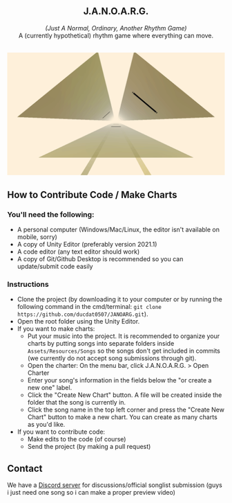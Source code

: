<div style="text-align:center">
    <h2>J.A.N.O.A.R.G.</h2>
    <i>(Just A Normal, Ordinary, Another Rhythm Game)</i><br/>
    A (currently hypothetical) rhythm game where everything can move.
    <br/><br/>
</div>

![Looks, name, and chart not final](Previews/preview.gif)

## How to Contribute Code / Make Charts

### You'll need the following:
* A personal computer (Windows/Mac/Linux, the editor isn't available on mobile, sorry)
* A copy of Unity Editor (preferably version 2021.1)
* A code editor (any text editor should work)
* A copy of Git/Github Desktop is recommended so you can update/submit code easily

### Instructions
* Clone the project (by downloading it to your computer or by running the following command in the cmd/terminal: `git clone https://github.com/ducdat0507/JANOARG.git`).
* Open the root folder using the Unity Editor.
* If you want to make charts:
    * Put your music into the project. It is recommended to organize your charts by putting songs into separate folders inside `Assets/Resources/Songs` so the songs don't get included in commits (we currently do not accept song submissions through git).
    * Open the charter: On the menu bar, click J.A.N.O.A.R.G. > Open Charter
    * Enter your song's information in the fields below the "or create a new one" label.
    * Click the "Create New Chart" button. A file will be created inside the folder that the song is currently in.
    * Click the song name in the top left corner and press the "Create New Chart" button to make a new chart. You can create as many charts as you'd like.
* If you want to contribute code:
    * Make edits to the code (of course)
    * Send the project (by making a pull request)

## Contact
We have a [Discord server](https://discord.gg/vXJTPFQBHm) for discussions/official songlist submission
(guys i just need one song so i can make a proper preview video)
